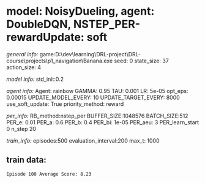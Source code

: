 
# model: NoisyDueling, agent: DoubleDQN, NSTEP_PER-rewardUpdate: soft

*general info:*
	game:D:\dev\learning\DRL-project\DRL-course\projects\p1_navigation\Banana.exe
	seed: 0
	state_size: 37
	action_size: 4

*model info:*
	std_init:0.2

*agent info:*
	Agent: rainbow
	GAMMA: 0.95
	TAU: 0.001
	LR: 5e-05
	opt_eps: 0.00015
	UPDATE_MODEL_EVERY: 10
	UPDATE_TARGET_EVERY: 8000
	use_soft_update: True
	priority_method: reward

*per_info:*
	RB_method:nstep_per
	BUFFER_SIZE:1048576
	BATCH_SIZE:512
	PER_e: 0.01
	PER_a: 0.6
	PER_b: 0.4
	PER_bi: 1e-05
	PER_aeu: 3
	PER_learn_start 0
	n_step 20

*train_info:*
	episodes:500
	evaluation_interval:200
	max_t: 1000



## train data: 

	Episode 100	Average Score: 8.23
